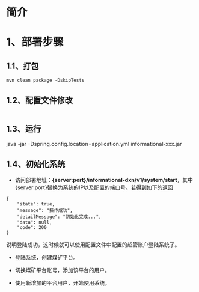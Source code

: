 # 简介

# 1、部署步骤
## 1.1、打包
```
mvn clean package -DskipTests
```

## 1.2、配置文件修改
```yml

```

## 1.3、运行
java -jar -Dspring.config.location=application.yml informational-xxx.jar

## 1.4、初始化系统
* 访问部署地址：**{server:port}/informational-dxn/v1/system/start**，其中{server:port}替换为系统的IP以及配置的端口号。若得到如下的返回
```
{
    "state": true,
    "message": "操作成功",
    "detailMessage": "初始化完成...",
    "data": null,
    "code": 200
}
```
说明登陆成功，这时候就可以使用配置文件中配置的超管账户登陆系统了。

* 登陆系统，创建煤矿平台。

* 切换煤矿平台账号，添加该平台的用户。

* 使用新增加的平台用户，开始使用系统。


